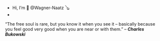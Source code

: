 - Hi, I’m 🧛‍ @Wagner-Naatz 🪕
-        


 “The free soul is rare, but you know it when you see it – 
  basically because you feel good
   very good
    when you are near
     or with them.”  –
  ***Charles Bukowski***
